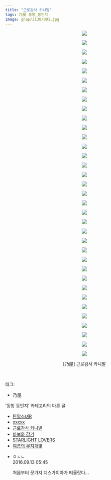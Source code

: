 ```yaml
---
title: "근로감사 카니발"
tags: 乃屋 동방_동인지
image: ghap/2138/001.jpg
---
```

<div class="article">
<p style="text-align: center; clear: none; float: none;"><img src="{{ site.nasurl }}/ghap/2138/001.jpg"/></p>
<p style="text-align: center; clear: none; float: none;"><img src="{{ site.nasurl }}/ghap/2138/002.jpg"/></p>
<p style="text-align: center; clear: none; float: none;"><img src="{{ site.nasurl }}/ghap/2138/003.jpg"/></p>
<p style="text-align: center; clear: none; float: none;"><img src="{{ site.nasurl }}/ghap/2138/004.jpg"/></p>
<p style="text-align: center; clear: none; float: none;"><img src="{{ site.nasurl }}/ghap/2138/005.jpg"/></p>
<p style="text-align: center; clear: none; float: none;"><img src="{{ site.nasurl }}/ghap/2138/006.jpg"/></p>
<p style="text-align: center; clear: none; float: none;"><img src="{{ site.nasurl }}/ghap/2138/007.jpg"/></p>
<p style="text-align: center; clear: none; float: none;"><img src="{{ site.nasurl }}/ghap/2138/008.jpg"/></p>
<p style="text-align: center; clear: none; float: none;"><img src="{{ site.nasurl }}/ghap/2138/009.jpg"/></p>
<p style="text-align: center; clear: none; float: none;"><img src="{{ site.nasurl }}/ghap/2138/010.jpg"/></p>
<p style="text-align: center; clear: none; float: none;"><img src="{{ site.nasurl }}/ghap/2138/011.jpg"/></p>
<p style="text-align: center; clear: none; float: none;"><img src="{{ site.nasurl }}/ghap/2138/012.jpg"/></p>
<p style="text-align: center; clear: none; float: none;"><img src="{{ site.nasurl }}/ghap/2138/013.jpg"/></p>
<p style="text-align: center; clear: none; float: none;"><img src="{{ site.nasurl }}/ghap/2138/014.jpg"/></p>
<p style="text-align: center; clear: none; float: none;"><img src="{{ site.nasurl }}/ghap/2138/015.jpg"/></p>
<p style="text-align: center; clear: none; float: none;"><img src="{{ site.nasurl }}/ghap/2138/016.jpg"/></p>
<p style="text-align: center; clear: none; float: none;"><img src="{{ site.nasurl }}/ghap/2138/017.jpg"/></p>
<p style="text-align: center; clear: none; float: none;"><img src="{{ site.nasurl }}/ghap/2138/018.jpg"/></p>
<p style="text-align: center; clear: none; float: none;"><img src="{{ site.nasurl }}/ghap/2138/019.jpg"/></p>
<p style="text-align: center; clear: none; float: none;"><img src="{{ site.nasurl }}/ghap/2138/020.jpg"/></p>
<p style="text-align: center; clear: none; float: none;"><img src="{{ site.nasurl }}/ghap/2138/021.jpg"/></p>
<p style="text-align: center; clear: none; float: none;"><img src="{{ site.nasurl }}/ghap/2138/022.jpg"/></p>
<p style="text-align: center; clear: none; float: none;"><img src="{{ site.nasurl }}/ghap/2138/023.jpg"/></p>
<p style="text-align: center; clear: none; float: none;"><img src="{{ site.nasurl }}/ghap/2138/024.jpg"/></p>
<p style="text-align: center; clear: none; float: none;"><img src="{{ site.nasurl }}/ghap/2138/025.jpg"/></p>
<p style="text-align: center; clear: none; float: none;"><img src="{{ site.nasurl }}/ghap/2138/026.jpg"/></p>
<p style="text-align: center; clear: none; float: none;"><img src="{{ site.nasurl }}/ghap/2138/027.jpg"/></p>
<p style="text-align: center; clear: none; float: none;"><img src="{{ site.nasurl }}/ghap/2138/028.jpg"/></p>
<p style="text-align: center; clear: none; float: none;"><img src="{{ site.nasurl }}/ghap/2138/029.jpg"/></p>
<p style="text-align: center; clear: none; float: none;"><img src="{{ site.nasurl }}/ghap/2138/030.jpg"/></p>
<p style="text-align: center; clear: none; float: none;"><img src="{{ site.nasurl }}/ghap/2138/031.jpg"/></p>
<p style="text-align: center; clear: none; float: none;"><img src="{{ site.nasurl }}/ghap/2138/032.jpg"/></p>
<p style="text-align: center; clear: none; float: none;"><img src="{{ site.nasurl }}/ghap/2138/033.jpg"/></p>
<p style="text-align: center; clear: none; float: none;"><img src="{{ site.nasurl }}/ghap/2138/034.jpg"/></p>
<p style="text-align: center; clear: none; float: none;"><img src="{{ site.nasurl }}/ghap/2138/035.jpg"/></p>
<p style="text-align: center; clear: none; float: none;">[乃屋] 근로감사 카니발</p>
<p><br/></p>
</div><div class="tagTrail">
<p>태그: </p>
<ul>
<li>乃屋</li>
</ul>
</div><div class="another">
<p>'동방 동인지' 카테고리의 다른 글</p>
<ul>
<li><a href="/2016-09-12-ghap_2140">탄막소녀R</a></li>
<li><a href="/2016-09-12-ghap_2139">xxxxx</a></li>
<li><a href="/2016-09-12-ghap_2138">근로감사 카니발</a></li>
<li><a href="/2016-09-12-ghap_2137">바보와 감기</a></li>
<li><a href="/2016-09-12-ghap_2129">STARLIGHT LOVERS</a></li>
<li><a href="/2016-09-12-ghap_2128">여름의 무지개빛</a></li>
</ul>
</div><div class="cb_module cb_fluid">
<div class="cb_wrt cb_profile">
<div class="comment">
<ul>
<li class="cb_thumb_off" id="comment14804568">
<div class="cb_comment_area">
<div class="cb_info_area">
<div class="cb_section">
<span class="cb_nick_name">ㅇㅅㄴ</span>
</div>
<div class="cb_section">
<span class="cb_date">2016.09.13 05:45 </span>
</div>
</div>
<div class="cb_dsc_comment">
<p class="cb_dsc">
											처음부터 끗가지 디스가이아가 떠올랏다...
										</p>
</div>
</div></li>
</ul>
</div>
</div><!-- commentList close -->
</div>